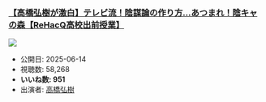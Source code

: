 ### [【高橋弘樹が激白】テレビ流！陰謀論の作り方…あつまれ！陰キャの森【ReHacQ高校出前授業】](https://www.youtube.com/watch?v=AfdWo5cXdCA)
[![](https://img.youtube.com/vi/AfdWo5cXdCA/sddefault.jpg)](https://www.youtube.com/watch?v=AfdWo5cXdCA)
-   公開日: 2025-06-14
-   視聴数: 58,268
-   **いいね数: 951**
-   出演者: [高橋弘樹](/rehacq_fan/people/高橋弘樹 "wikilink")
